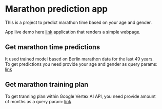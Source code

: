 # Marathon prediction app

This is a project to predict marathon time based on your age and gender.

App live demo here [link](https://martahon-prediction-app-uu77f463wa-ez.a.run.app/) application that renders a simple webpage.

## Get marathon time predictions
It used trained model based on Berlin marathon data for the last 49 years.
To get predictions you need provide your age and gender as query params:
[link](https://martahon-prediction-app-uu77f463wa-ez.a.run.app/predict?age=30&gender=male)

## Get marathon training plan
To get tranning plan within Google Vertex AI API, you need provide amount of months as a query param:
[link](https://martahon-prediction-app-uu77f463wa-ez.a.run.app/plan?mounts=6)